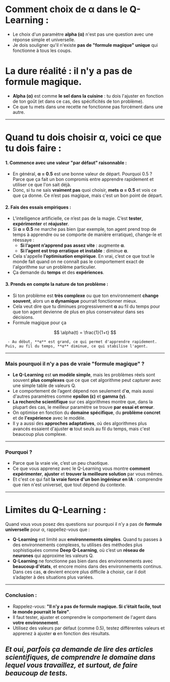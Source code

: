 # **Comment choix de α dans le Q-Learning :**

- Le choix d'un paramètre **alpha (α)** n'est pas une question avec une réponse simple et universelle. 
- Je dois souligner qu'il n'existe **pas de "formule magique" unique** qui fonctionne à tous les coups.


# **La dure réalité : il n'y a pas de formule magique.**

- **Alpha (α)** est comme **le sel dans la cuisine** : tu dois l'ajuster en fonction de ton goût (et dans ce cas, des spécificités de ton problème). 
- Ce que tu mets dans une recette ne fonctionne pas forcément dans une autre.

---

# **Quand tu dois choisir α, voici ce que tu dois faire :**

#### 1. **Commence avec une valeur "par défaut" raisonnable** :
   - En général, **α = 0.5** est une bonne valeur de départ. Pourquoi 0.5 ? Parce que ça fait un bon compromis entre apprendre rapidement et utiliser ce que l'on sait déjà.
   - Donc, si tu ne sais **vraiment pas** quoi choisir, **mets α = 0.5** et vois ce que ça donne. Ce n’est pas magique, mais c'est un bon point de départ.

#### 2. **Fais des essais empiriques :**
   - L'intelligence artificielle, ce n’est pas de la magie. C’est **tester**, **expérimenter** et **réajuster**.
   - Si **α = 0.5** ne marche pas bien (par exemple, ton agent prend trop de temps à apprendre ou se comporte de manière erratique), change-le et réessaye :
     - **Si l’agent n’apprend pas assez vite** : augmente **α**.
     - **Si l’agent est trop erratique et instable** : diminue **α**.
   - Cela s'appelle **l’optimisation empirique**. En vrai, c’est ce que tout le monde fait quand on ne connaît pas le comportement exact de l'algorithme sur un problème particulier.
   - Ça demande du **temps** et des **expériences**.

#### 3. **Prends en compte la nature de ton problème :**
   - Si ton problème est **très complexe** ou que ton environnement **change souvent**, alors un **α dynamique** pourrait fonctionner mieux.
   - Cela veut dire que tu diminues progressivement **α** au fil du temps pour que ton agent devienne de plus en plus conservateur dans ses décisions.
   - Formule magique pour ça

$$
\alpha(t) = \frac{1}{1+t}
$$

     - Au début, **α** est grand, ce qui permet d'apprendre rapidement. Puis, au fil du temps, **α** diminue, ce qui stabilise l'agent.

---

### **Mais pourquoi il n’y a pas de vraie "formule magique" ?**

  - **Le Q-Learning** est **un modèle simple**, mais les problèmes réels sont souvent **plus complexes** que ce que cet algorithme peut capturer avec une simple table de valeurs Q.
  - Le comportement de l’agent dépend non seulement d'**α**, mais aussi d'autres paramètres comme **epsilon (ε)** et **gamma (γ)**.
  - **La recherche scientifique** sur ces algorithmes montre que, dans la plupart des cas, le meilleur paramètre se trouve **par essai et erreur**.
  - On optimise en fonction du **domaine spécifique**, du **problème concret** et de **l'expérience** avec le modèle.
  - Il y a aussi des **approches adaptatives**, où des algorithmes plus avancés essaient d'ajuster **α** tout seuls au fil du temps, mais c'est beaucoup plus complexe.

---

### **Pourquoi  ?**

- Parce que la vraie vie, c’est un peu chaotique. 
- Ce que vous apprenez avec le Q-Learning vous montre **comment expérimenter**, **ajuster** et **trouver la meilleure solution** par vous mêmes. 
- Et c'est ce qui fait **la vraie force d'un bon ingénieur en IA** : comprendre que rien n'est universel, que tout dépend du contexte.

---

# **Limites du Q-Learning :**

Quand vous vous posez des questions sur pourquoi il n’y a pas de **formule universelle** pour α, rappellez-vous que :
- **Q-Learning** est limité aux **environnements simples**. Quand tu passes à des environnements complexes, tu utilises des méthodes plus sophistiquées comme **Deep Q-Learning**, où c’est un **réseau de neurones** qui approxime les valeurs Q.
- **Q-Learning** ne fonctionne pas bien dans des environnements avec **beaucoup d'états**, et encore moins dans des environnements continus. Dans ces cas, **α** devient encore plus difficile à choisir, car il doit s’adapter à des situations plus variées.

---

### **Conclusion :**

- Rappelez-vous: **"Il n’y a pas de formule magique. Si c’était facile, tout le monde pourrait le faire"**. 
- Il faut tester, ajuster et comprendre le comportement de l'agent dans **votre environnement**.
- Utilisez des valeurs par défaut (comme 0.5), testez différentes valeurs et apprenez à ajuster **α** en fonction des résultats.

## *Et oui, parfois ça demande de **lire des articles scientifiques**, de comprendre le **domaine** dans lequel vous travaillez, et surtout, de faire beaucoup de **tests**.*

